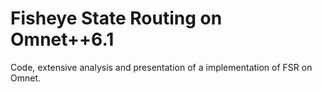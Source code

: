 # Fisheye State Routing on Omnet++6.1
Code, extensive analysis and presentation of a implementation of FSR on Omnet.

